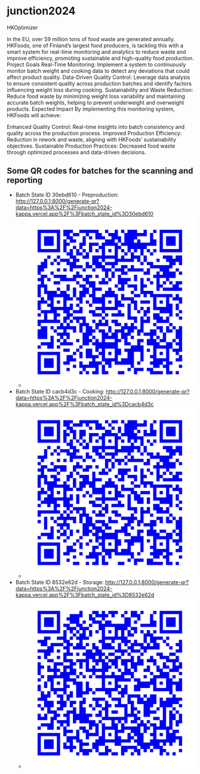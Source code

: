 # junction2024

HKOptimizer

In the EU, over 59 million tons of food waste are generated annually. HKFoods, one of Finland’s largest food producers, is tackling this with a smart system for real-time monitoring and analytics to reduce waste and improve efficiency, promoting sustainable and high-quality food production.
Project Goals
Real-Time Monitoring: Implement a system to continuously monitor batch weight and cooking data to detect any deviations that could affect product quality.
Data-Driven Quality Control: Leverage data analysis to ensure consistent quality across production batches and identify factors influencing weight loss during cooking.
Sustainability and Waste Reduction: Reduce food waste by minimizing weight loss variability and maintaining accurate batch weights, helping to prevent underweight and overweight products.
Expected Impact
By implementing this monitoring system, HKFoods will achieve:

Enhanced Quality Control: Real-time insights into batch consistency and quality across the production process.
Improved Production Efficiency: Reduction in rework and waste, aligning with HKFoods’ sustainability objectives.
Sustainable Production Practices: Decreased food waste through optimized processes and data-driven decisions.

## Some QR codes for batches for the scanning and reporting
- Batch State ID 30ebd610 - Preproduction: http://127.0.0.1:8000/generate-qr?data=https%3A%2F%2Fjunction2024-kappa.vercel.app%2F%3Fbatch_state_id%3D30ebd610
  - ![Preproduction](qrcodes-batches/preproduction.png)
- Batch State ID cacb4d3c - Cooking: http://127.0.0.1:8000/generate-qr?data=https%3A%2F%2Fjunction2024-kappa.vercel.app%2F%3Fbatch_state_id%3Dcacb4d3c
  - ![Cooking](qrcodes-batches/cooking.png)
- Batch State ID 8532e62d - Storage: http://127.0.0.1:8000/generate-qr?data=https%3A%2F%2Fjunction2024-kappa.vercel.app%2F%3Fbatch_state_id%3D8532e62d
  - ![Storage](qrcodes-batches/storage.png)
